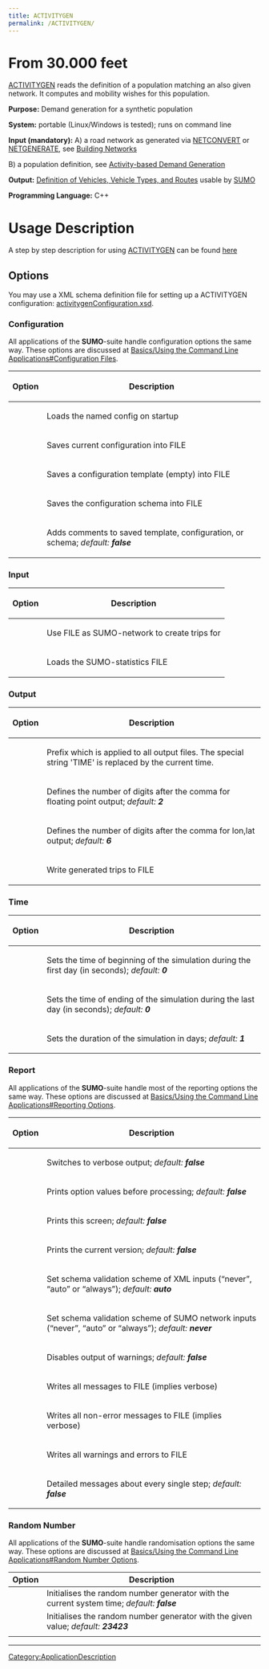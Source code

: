 ```yaml
---
title: ACTIVITYGEN
permalink: /ACTIVITYGEN/
---
```


From 30.000 feet
================

[ACTIVITYGEN](/ACTIVITYGEN "wikilink") reads the definition of a population matching an also given network. It computes and mobility wishes for this population.


**Purpose:** Demand generation for a synthetic population

**System:** portable (Linux/Windows is tested); runs on command line

**Input (mandatory):**
A) a road network as generated via [NETCONVERT](/NETCONVERT "wikilink") or [NETGENERATE](/NETGENERATE "wikilink"), see [Building Networks](/SUMO_User_Documentation#Network_Building "wikilink")

B) a population definition, see [Activity-based Demand Generation](/Demand/Activity-based_Demand_Generation "wikilink")

**Output:** [Definition of Vehicles, Vehicle Types, and Routes](/Definition_of_Vehicles,_Vehicle_Types,_and_Routes "wikilink") usable by [SUMO](/SUMO "wikilink")

**Programming Language:** C++

Usage Description
=================

A step by step description for using [ACTIVITYGEN](/ACTIVITYGEN "wikilink") can be found [here](/Demand/Activity-based_Demand_Generation "wikilink")

Options
-------

You may use a XML schema definition file for setting up a ACTIVITYGEN configuration: [activitygenConfiguration.xsd](http://sumo.dlr.de/xsd/activitygenConfiguration.xsd).

### Configuration

All applications of the **SUMO**-suite handle configuration options the same way. These options are discussed at [Basics/Using the Command Line Applications\#Configuration Files](/Basics/Using_the_Command_Line_Applications#Configuration_Files "wikilink").

<table>
<thead>
<tr class="header">
<th><p>Option</p></th>
<th><p>Description</p></th>
</tr>
</thead>
<tbody>
<tr class="odd">
<td>
<p><br />
</p></td>
<td><p>Loads the named config on startup</p></td>
</tr>
<tr class="even">
<td></td>
<td><p>Saves current configuration into FILE</p></td>
</tr>
<tr class="odd">
<td></td>
<td><p>Saves a configuration template (empty) into FILE</p></td>
</tr>
<tr class="even">
<td></td>
<td><p>Saves the configuration schema into FILE</p></td>
</tr>
<tr class="odd">
<td></td>
<td><p>Adds comments to saved template, configuration, or schema; <em>default: <strong>false</strong></em></p></td>
</tr>
<tr class="even">
</tr>
</tbody>
</table>

### Input

<table>
<thead>
<tr class="header">
<th><p>Option</p></th>
<th><p>Description</p></th>
</tr>
</thead>
<tbody>
<tr class="odd">
<td>
<p><br />
</p></td>
<td><p>Use FILE as SUMO-network to create trips for</p></td>
</tr>
<tr class="even">
<td>
<p><br />
</p></td>
<td><p>Loads the SUMO-statistics FILE</p></td>
</tr>
<tr class="odd">
</tr>
</tbody>
</table>

### Output

<table>
<thead>
<tr class="header">
<th><p>Option</p></th>
<th><p>Description</p></th>
</tr>
</thead>
<tbody>
<tr class="odd">
<td></td>
<td><p>Prefix which is applied to all output files. The special string 'TIME' is replaced by the current time.</p></td>
</tr>
<tr class="even">
<td></td>
<td><p>Defines the number of digits after the comma for floating point output; <em>default: <strong>2</strong></em></p></td>
</tr>
<tr class="odd">
<td></td>
<td><p>Defines the number of digits after the comma for lon,lat output; <em>default: <strong>6</strong></em></p></td>
</tr>
<tr class="even">
<td>
<p><br />
</p></td>
<td><p>Write generated trips to FILE</p></td>
</tr>
<tr class="odd">
</tr>
</tbody>
</table>

### Time

<table>
<thead>
<tr class="header">
<th><p>Option</p></th>
<th><p>Description</p></th>
</tr>
</thead>
<tbody>
<tr class="odd">
<td>
<p><br />
</p></td>
<td><p>Sets the time of beginning of the simulation during the first day (in seconds); <em>default: <strong>0</strong></em></p></td>
</tr>
<tr class="even">
<td>
<p><br />
</p></td>
<td><p>Sets the time of ending of the simulation during the last day (in seconds); <em>default: <strong>0</strong></em></p></td>
</tr>
<tr class="odd">
<td></td>
<td><p>Sets the duration of the simulation in days; <em>default: <strong>1</strong></em></p></td>
</tr>
<tr class="even">
</tr>
</tbody>
</table>

### Report

All applications of the **SUMO**-suite handle most of the reporting options the same way. These options are discussed at [Basics/Using the Command Line Applications\#Reporting Options](/Basics/Using_the_Command_Line_Applications#Reporting_Options "wikilink").

<table>
<thead>
<tr class="header">
<th><p>Option</p></th>
<th><p>Description</p></th>
</tr>
</thead>
<tbody>
<tr class="odd">
<td>
<p><br />
</p></td>
<td><p>Switches to verbose output; <em>default: <strong>false</strong></em></p></td>
</tr>
<tr class="even">
<td></td>
<td><p>Prints option values before processing; <em>default: <strong>false</strong></em></p></td>
</tr>
<tr class="odd">
<td>
<p><br />
</p></td>
<td><p>Prints this screen; <em>default: <strong>false</strong></em></p></td>
</tr>
<tr class="even">
<td>
<p><br />
</p></td>
<td><p>Prints the current version; <em>default: <strong>false</strong></em></p></td>
</tr>
<tr class="odd">
<td>
<p><br />
</p></td>
<td><p>Set schema validation scheme of XML inputs (“never”, “auto” or “always”); <em>default: <strong>auto</strong></em></p></td>
</tr>
<tr class="even">
<td></td>
<td><p>Set schema validation scheme of SUMO network inputs (“never”, “auto” or “always”); <em>default: <strong>never</strong></em></p></td>
</tr>
<tr class="odd">
<td>
<p><br />
</p></td>
<td><p>Disables output of warnings; <em>default: <strong>false</strong></em></p></td>
</tr>
<tr class="even">
<td>
<p><br />
</p></td>
<td><p>Writes all messages to FILE (implies verbose)</p></td>
</tr>
<tr class="odd">
<td></td>
<td><p>Writes all non-error messages to FILE (implies verbose)</p></td>
</tr>
<tr class="even">
<td></td>
<td><p>Writes all warnings and errors to FILE</p></td>
</tr>
<tr class="odd">
<td></td>
<td><p>Detailed messages about every single step; <em>default: <strong>false</strong></em></p></td>
</tr>
<tr class="even">
</tr>
</tbody>
</table>

### Random Number

All applications of the **SUMO**-suite handle randomisation options the same way. These options are discussed at [Basics/Using the Command Line Applications\#Random Number Options](/Basics/Using_the_Command_Line_Applications#Random_Number_Options "wikilink").

| Option | Description                                                                                |
|--------|--------------------------------------------------------------------------------------------|
|        | Initialises the random number generator with the current system time; *default: **false*** |
|        | Initialises the random number generator with the given value; *default: **23423***         |
||

------------------------------------------------------------------------

[Category:ApplicationDescription](/Category:ApplicationDescription "wikilink")
